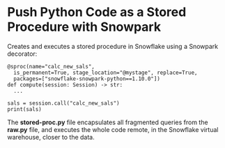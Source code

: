 # Push Python Code as a Stored Procedure with Snowpark

Creates and executes a stored procedure in Snowflake using a Snowpark decorator:

```
@sproc(name="calc_new_sals",
  is_permanent=True, stage_location="@mystage", replace=True,
  packages=["snowflake-snowpark-python==1.10.0"])
def compute(session: Session) -> str:
  ...

sals = session.call("calc_new_sals")
print(sals)
```

The **stored-proc.py** file encapsulates all fragmented queries from the **raw.py** file, and executes the whole code remote, in the Snowflake virtual warehouse, closer to the data.
